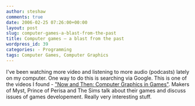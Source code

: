 ```yaml
---
author: steshaw
comments: true
date: 2006-02-25 07:26:00+00:00
layout: post
slug: computer-games-a-blast-from-the-past
title: Computer games – a blast from the past
wordpress_id: 39
categories: - Programming
tags: Computer Games, Computer Graphics
---
```


I've been watching more video and listening to more audio (podcasts) lately on my computer. One way to do this is searching via Google. This is one of the videos I found - ["Now and Then: Computer Graphics in Games"](http://video.google.com/videoplay?docid=-422890025950694425&q=Computer+History+Museum). Makers of Myst, Prince of Perisa and The Sims talk about their games and discuss issues of games developement. Really very interesting stuff.
